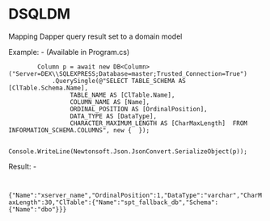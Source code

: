 # DSQLDM
Mapping Dapper query result set to a domain model

Example: - (Available in Program.cs)

            Column p = await new DB<Column>("Server=DEX\\SQLEXPRESS;Database=master;Trusted_Connection=True")
                .QuerySingle(@"SELECT TABLE_SCHEMA AS [ClTable.Schema.Name], 
                     TABLE_NAME AS [ClTable.Name],
                     COLUMN_NAME AS [Name], 
                     ORDINAL_POSITION AS [OrdinalPosition],
                     DATA_TYPE AS [DataType],
                     CHARACTER_MAXIMUM_LENGTH AS [CharMaxLength]  FROM  INFORMATION_SCHEMA.COLUMNS", new {  });
                     
                      Console.WriteLine(Newtonsoft.Json.JsonConvert.SerializeObject(p));
                 
                      
Result: -

<code>
     {"Name":"xserver_name","OrdinalPosition":1,"DataType":"varchar","CharMaxLength":30,"ClTable":{"Name":"spt_fallback_db","Schema":{"Name":"dbo"}}}
</code>
